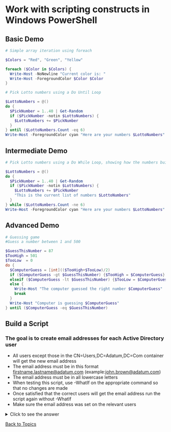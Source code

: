 # Work with scripting constructs in Windows PowerShell

## Basic Demo

```PowerShell
# Simple array iteration using foreach

$Colors = "Red", "Green", "Yellow"

foreach ($Color in $Colors) {
  Write-Host -NoNewline "Current color is: "
  Write-Host -ForegroundColor $Color $Color
}

# Pick Lotto numbers using a Do Until Loop

$LottoNumbers = @()
do {
  $PickNumber = 1..40 | Get-Random
  if ($PickNumber -notin $LottoNumbers) {
    $LottoNumbers += $PickNumber
  }
} until ($LottoNumbers.Count -eq 6)
Write-Host -ForegroundColor cyan "Here are your numbers $LottoNumbers"

```

## Intermediate Demo

```PowerShell
# Pick Lotto numbers using a Do While Loop, showing how the numbers build in the array

$LottoNumbers = @()
do {
  $PickNumber = 1..40 | Get-Random
  if ($PickNumber -notin $LottoNumbers) {
    $LottoNumbers += $PickNumber
    "This is the current list of numbers $LottoNumbers" 
  }
} while ($LottoNumbers.Count -ne 6)
Write-Host -ForegroundColor cyan "Here are your numbers $LottoNumbers"
```

## Advanced Demo

```PowerShell
# Guessing game
#Guess a number between 1 and 500

$GuessThisNumber = 87
$TooHigh = 501
$TooLow  = 0
do {
  $ComputerGuess = [int](($TooHigh+$TooLow)/2)
  if ($ComputerGuess -gt $GuessThisNumber) {$TooHigh = $ComputerGuess}
  elseif ($ComputerGuess -lt $GuessThisNumber) {$TooLow = $ComputerGuess}
  else {
    Write-Host "The computer guessed the right number $ComputerGuess"
    break
  }
  Write-Host "Computer is guessing $ComputerGuess"
} until ($ComputerGuess -eq $GuessThisNumber)
```

## Build a Script

### The goal is to create email addresses for each Active Directory user
- All users except those in the CN=Users,DC=Adatum,DC=Com container will get the new email address
- The email address must be in this format firstname.lastname@adatum.com (example:john.brown@adatum.com)
- The email address must be in all lowercase letters
- When testing this script, use -WhatIf on the appropriate command so that no changes are made
- Once satisfied that the correct users will get the email address run the script again without -WhatIf
- Make sure the email address was set on the relevant users 

<details><summary>Click to see the answer</summary><Strong> 
  
```PowerShell
$AllAdUsers = Get-ADuser -Filter *
foreach ($User in $AllAdusers) {
  if ($User.DistinguishedName -like '*CN=Users,DC=Adatum,DC=Com'){
    Write-Host -ForegroundColor Yellow Skipping $User.Name
  }
  else {
    $EmailAddress = $User.GivenName + '.' + $User.Surname + '@adatum.com'
    $EmailAddress = $EmailAddress.ToLower()
    Set-ADUser -Identity $User -EmailAddress $EmailAddress -WhatIf
  }
}

Get-ADUser -filter {Department -eq 'Sales'} -Properties EmailAddress
Get-ADuser -filter {Name -eq 'Administrator'} -Properties EmailAddress
```
</Strong></details> 




[Back to Topics](../README.md#afternoon-session)
